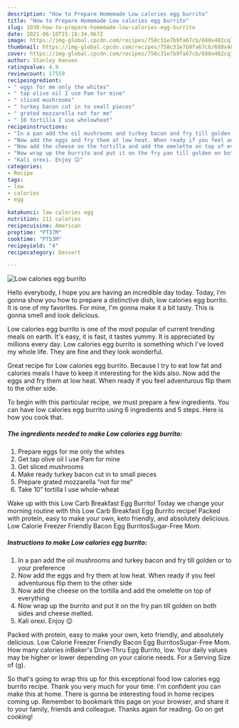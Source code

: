 ```yaml
---
description: "How to Prepare Homemade Low calories egg burrito"
title: "How to Prepare Homemade Low calories egg burrito"
slug: 1030-how-to-prepare-homemade-low-calories-egg-burrito
date: 2021-06-10T15:18:34.967Z
image: https://img-global.cpcdn.com/recipes/758c31e7b9fa67cb/680x482cq70/low-calories-egg-burrito-recipe-main-photo.jpg
thumbnail: https://img-global.cpcdn.com/recipes/758c31e7b9fa67cb/680x482cq70/low-calories-egg-burrito-recipe-main-photo.jpg
cover: https://img-global.cpcdn.com/recipes/758c31e7b9fa67cb/680x482cq70/low-calories-egg-burrito-recipe-main-photo.jpg
author: Stanley Hansen
ratingvalue: 4.9
reviewcount: 17559
recipeingredient:
- " eggs for me only the whites"
- " tap olive oil I use Pam for mine"
- " sliced mushrooms"
- " turkey bacon cut in to small pieces"
- " grated mozzarella not for me"
- " 10 tortilla I use wholewheat"
recipeinstructions:
- "In a pan add the oil mushrooms and turkey bacon and fry till golden or to your preference"
- "Now add the eggs and fry them at low heat. When ready if you feel adventurous flip them to the other side"
- "Now add the cheese on the tortilla and add the omelette on top of everything"
- "Now wrap up the burrito and put it on the fry pan till golden on both sides and cheese melted."
- "Kali orexi. Enjoy 😉"
categories:
- Recipe
tags:
- low
- calories
- egg

katakunci: low calories egg 
nutrition: 211 calories
recipecuisine: American
preptime: "PT37M"
cooktime: "PT53M"
recipeyield: "4"
recipecategory: Dessert

---
```



![Low calories egg burrito](https://img-global.cpcdn.com/recipes/758c31e7b9fa67cb/680x482cq70/low-calories-egg-burrito-recipe-main-photo.jpg)

Hello everybody, I hope you are having an incredible day today. Today, I'm gonna show you how to prepare a distinctive dish, low calories egg burrito. It is one of my favorites. For mine, I'm gonna make it a bit tasty. This is gonna smell and look delicious.

Low calories egg burrito is one of the most popular of current trending meals on earth. It's easy, it is fast, it tastes yummy. It is appreciated by millions every day. Low calories egg burrito is something which I've loved my whole life. They are fine and they look wonderful.

Great recipe for Low calories egg burrito. Because I try to eat low fat and calories meals I have to keep it interesting for the kids also. Now add the eggs and fry them at low heat. When ready if you feel adventurous flip them to the other side.


To begin with this particular recipe, we must prepare a few ingredients. You can have low calories egg burrito using 6 ingredients and 5 steps. Here is how you cook that.

<!--inarticleads1-->

##### The ingredients needed to make Low calories egg burrito:

1. Prepare  eggs for me only the whites
1. Get  tap olive oil I use Pam for mine
1. Get  sliced mushrooms
1. Make ready  turkey bacon cut in to small pieces
1. Prepare  grated mozzarella “not for me”
1. Take  10” tortilla I use whole-wheat


Wake up with this Low Carb Breakfast Egg Burrito! Today we change your morning routine with this Low Carb Breakfast Egg Burrito recipe! Packed with protein, easy to make your own, keto friendly, and absolutely delicious. Low Calorie Freezer Friendly Bacon Egg BurritosSugar-Free Mom. 

<!--inarticleads2-->

##### Instructions to make Low calories egg burrito:

1. In a pan add the oil mushrooms and turkey bacon and fry till golden or to your preference
1. Now add the eggs and fry them at low heat. When ready if you feel adventurous flip them to the other side
1. Now add the cheese on the tortilla and add the omelette on top of everything
1. Now wrap up the burrito and put it on the fry pan till golden on both sides and cheese melted.
1. Kali orexi. Enjoy 😉


Packed with protein, easy to make your own, keto friendly, and absolutely delicious. Low Calorie Freezer Friendly Bacon Egg BurritosSugar-Free Mom. How many calories inBaker&#39;s Drive-Thru Egg Burrito, low. Your daily values may be higher or lower depending on your calorie needs. For a Serving Size of (g). 

So that's going to wrap this up for this exceptional food low calories egg burrito recipe. Thank you very much for your time. I'm confident you can make this at home. There is gonna be interesting food in home recipes coming up. Remember to bookmark this page on your browser, and share it to your family, friends and colleague. Thanks again for reading. Go on get cooking!
